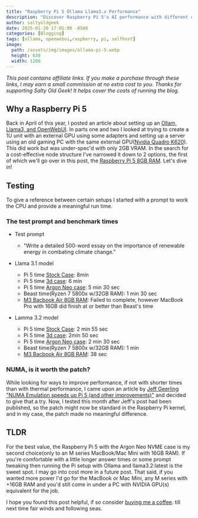 ```yaml
---
title: "Raspberry Pi 5 Ollama Llama3.x Performance"
description: "Discover Raspberry Pi 5's AI performance with different cases like Argon Neo. Compare benchmarks with MacBook Air M3 and Ryzen 7 for cost-effective setups!"
author: saltyoldgeek
date: 2025-01-20 17:05:00 -0500
categories: [Blogging]
tags: [ollama, openwebui,raspberry, pi, selfhost]
image:
  path: /assets/img/images/ollama-pi-5.webp
  height: 630
  width: 1200
---
```


*This post contains affiliate links. If you make a purchase through these links, I may earn a small commission at no extra cost to you. Thanks for supporting Salty Old Geek! It helps cover the costs of running the blog.*

## Why a Raspberry Pi 5

Back in April of this year, I posted an article about setting up an [Ollam, Llama3, and OpenWebUI](https://www.saltyoldgeek.com/posts/ollama-llama3-openwebui/). In parts one and two I looked at trying to create a 1U unit with an external GPU using some adapters and setting up a server using an old gaming PC with the same external GPU([Nvidia Quadro K620](https://amzn.to/4a7NBTd)). This did work but was under-spec'd with only 2GB VRAM. In the search for a cost-effective node structure I've narrowed it down to 2 options, the first of which we'll go over in this post, the [Raspberry Pi 5 8GB RAM](https://amzn.to/423vY58). Let's dive in!

## Testing

To give a reference between certain setups I started with a prompt to work the CPU and provide a meaningful run time.

### The test prompt and benchmark times

- Test prompt
  - "Write a detailed 500-word essay on the importance of renewable energy in combating climate change."

- Llama 3.1 model
  - Pi 5 time [Stock Case](https://amzn.to/4g15Ifb): 8min
  - Pi 5 time [3d case](https://www.printables.com/model/691202-raspberry-pi-5-case): 6 min
  - Pi 5 time [Argon Neo case](https://amzn.to/42t6K02): 5 min 30 sec
  - Beast time(Ryzen 7 5800x w/32GB RAM): 1 min 30 sec
  - [M3 Bacbook Air 8GB RAM](https://amzn.to/4h24pO6): Failed to complete, however MacBook Pro with 16GB did finish at or better than Beast's time  

- Lamma 3.2 model
  - Pi 5 time [Stock Case](https://amzn.to/4g15Ifb): 2 min 55 sec
  - Pi 5 time [3d case](https://www.printables.com/model/691202-raspberry-pi-5-case): 2min 50 sec
  - Pi 5 time [Argon Neo case](https://amzn.to/42t6K02): 2 min 30 sec
  - Beast time(Ryzen 7 5800x w/32GB RAM): 1 min
  - [M3 Bacbook Air 8GB RAM](https://amzn.to/4h24pO6): 38 sec

### NUMA, is it worth the patch?

While looking for ways to improve performance, if not with shorter times than with thermal performance, I came upon an article by [Jeff Geerling "NUMA Emulation speeds up Pi 5 (and other improvements)"](https://www.jeffgeerling.com/blog/2024/numa-emulation-speeds-pi-5-and-other-improvements) and decided to give that a try. Now, I tested this month after Jeff's post had been published, so the patch might now be standard in the Raspberry Pi kernel, and in my case, the patch made no meaningful difference.

## TLDR

For the best value, the Raspberry Pi 5 with the Argon Neo NVME case is my second choice(only to an M series MacBook/Mac Mini with 16GB RAM). If you're comfortable with a little longer answer times or some prompt tweaking then running the Pi setup with Ollama and llama3.2:latest  is the sweet spot. I may go into cost more in a future post. That said, if you wanted more power I'd go for the MacBook or Mac Mini, any M series with +16GB RAM and you'd still come in under a PC with NVIDIA GPU(s) equivalent for the job.

I hope you found this post helpful, if so consider [buying me a coffee](buymeacoffee.com/twitter2). till next time fair winds and following seas.
